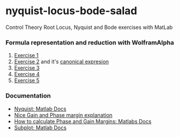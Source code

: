 nyquist-locus-bode-salad
========================

Control Theory Root Locus, Nyquist and Bode exercises with MatLab





### Formula representation and reduction with WolframAlpha

1. [Exercise 1][1]
2. [Exercise 2][2] and it's [canonical expresion][9]
3. [Exercise 3][3]
4. [Exercise 4][4]
5. [Exercise 5][5]



### Documentation

* [Nyquist: Matlab Docs](http://www.mathworks.com/help/ident/ref/nyquist.html)
* [Nice Gain and Phase margin explanation](http://lpsa.swarthmore.edu/Nyquist/NyquistStability.html)
* [How to calculate Phase and Gain Margins: Matlabs Docs](http://www.mathworks.com/help/control/ref/margin.html)
* [Subplot: Matlab Docs](http://www.mathworks.com/help/matlab/ref/subplot.html)



[1]: http://www.wolframalpha.com/input/?i=G(s)H(s)%20%3D%20100%2F(s%20(1%20%2B%200.02%20s)%20(1%20%2B%200.01%20s))&t=crmtb01
[2]: http://www.wolframalpha.com/input/?i=100%2F%28s++%28s%5E2+%2B+8s+%2B+20%29%29
[3]: http://www.wolframalpha.com/input/?i=G%28s%29H%28s%29+%3D+2%2F%28s%5E2++%280.1+s+%2B+1%29+%280.4+s+%2B+1%29%29
[4]: http://www.wolframalpha.com/input/?i=G%28s%29H%28s%29+%3D+2+%280.3+s+%2B+1%29%2F%28s%5E2++%280.1+s+%2B+1%29+%280.4+s+%2B+1%29%29
[5]: http://www.wolframalpha.com/input/?i=G%28s%29H%28s%29+%3D+0.5%282+s+%2B+1%29%2F%28s%5E2++%280.1+s+%2B+1%29+%280.4+s+%2B+1%29%29


[9]: http://www.wolframalpha.com/input/?i=pole+100%2F%28s++%28s%5E2+%2B+8s+%2B+20%29%29
